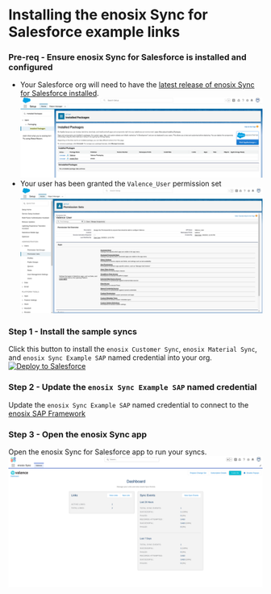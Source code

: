 # Installing the enosix Sync for Salesforce example links

### Pre-req - Ensure enosix Sync for Salesforce is installed and configured
- Your Salesforce org will need to have the [latest release of enosix Sync for Salesforce installed](https://releases.enosix.io/tag/sync).
![Installed Packages](docs/images/installed_packages.png)  
- Your user has been granted the `Valence_User` permission set
![Valence User](docs/images/assign_permissionset.png)

### Step 1 - Install the sample syncs

Click this button to install the `enosix Customer Sync`, `enosix Material Sync`, and `enosix Sync Example SAP` named credential into your org.  
<a href="https://githubsfdeploy.herokuapp.com?owner=enosix&repo=sync-training&ref=main">
  <img alt="Deploy to Salesforce"
       src="https://raw.githubusercontent.com/afawcett/githubsfdeploy/master/deploy.png">
</a>

### Step 2 - Update the `enosix Sync Example SAP` named credential
Update the `enosix Sync Example SAP` named credential to connect to the [enosix SAP Framework](https://docs.enosix.io/sap)

### Step 3 - Open the enosix Sync app
Open the enosix Sync for Salesforce app to run your syncs.
![open enosix Sync](/docs/images/open_enosix_sync.png)
